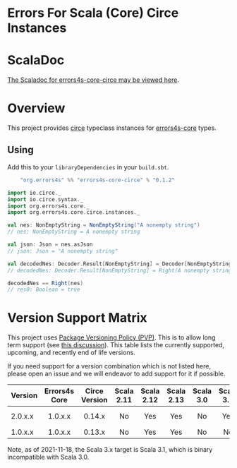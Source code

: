 # Errors For Scala (Core) Circe Instances #

# ScalaDoc #

[The Scaladoc for errors4s-core-circe may be viewed here][javadoc].

[javadoc]: https://www.javadoc.io/doc/org.errors4s/errors4s-core-circe_2.13/0.1.2/index.html "Scaladoc"

# Overview #

This project provides [circe][circe] typeclass instances for [errors4s-core][errors4s-core] types.

[circe]: https://github.com/circe/circe "Circe"
[errors4s-core]: https://github.com/errors4s/errors4s-core "Errors4s Core"

## Using ##

Add this to your `libraryDependencies` in your `build.sbt`.

```scala
    "org.errors4s" %% "errors4s-core-circe" % "0.1.2"
```

```scala
import io.circe._
import io.circe.syntax._
import org.errors4s.core._
import org.errors4s.core.circe.instances._

val nes: NonEmptyString = NonEmptyString("A nonempty string")
// nes: NonEmptyString = A nonempty string

val json: Json = nes.asJson
// json: Json = "A nonempty string"

val decodedNes: Decoder.Result[NonEmptyString] = Decoder[NonEmptyString].decodeJson(json)
// decodedNes: Decoder.Result[NonEmptyString] = Right(A nonempty string)

decodedNes == Right(nes)
// res0: Boolean = true
```

# Version Support Matrix #

This project uses [Package Versioning Policy (PVP)][pvp]. This is to allow long term support (see [this discussion][errors4s-core-pvp]). This table lists the currently supported, upcoming, and recently end of life versions.

If you need support for a version combination which is not listed here, please open an issue and we will endeavor to add support for it if possible.

|Version|Errors4s Core|Circe Version|Scala 2.11|Scala 2.12|Scala 2.13|Scala 3.0|Scala 3.1|Supported       |
|-------|:-----------:|:-----------:|:--------:|:--------:|:--------:|:-------:|:-------:|:--------------:|
|2.0.x.x|1.0.x.x      |0.14.x       |No        |Yes       |Yes       |No       |Yes      |Not Yet Released|
|1.0.x.x|1.0.x.x      |0.13.x       |No        |Yes       |Yes       |No       |No       |Yes             |

Note, as of 2021-11-18, the Scala 3.x target is Scala 3.1, which is binary incompatible with Scala 3.0.

[pvp]: https://pvp.haskell.org/ "PVP"
[errors4s-core-pvp]: https://github.com/errors4s/errors4s-core#versioning "Errors4s Core: Versioning"
[semver]: https://semver.org/ "Semver"
